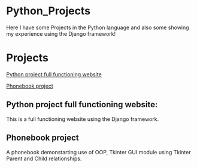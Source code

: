 # Python_Projects
 
 Here I have some Projects in the Python language and also some showing my experience using the Django framework!
 
 # Projects
 
 
[Python project full functioning website](https://github.com/cindy123jl/Python_Projects/tree/main/DjangoCheckbookProject)

[Phonebook project](https://github.com/cindy123jl/Python_Projects/blob/main/phonebook_main.py)

## Python project full functioning website:

This is a full functioning website using the Django framework. 

## Phonebook project

A phonebook demonstarting use of OOP, Tkinter GUI module using Tkinter Parent and Child relationships.
